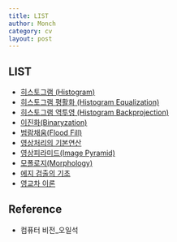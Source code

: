 ```yaml
---
title: LIST
author: Monch
category: cv
layout: post
---
```




<h2><b>LIST</b></h2> 

* [히스토그램 (Histogram)](https://songminkee.github.io/cv/2020/05/25/hisotogram.html)
* [히스토그램 평활화 (Histogram Equalization)](https://songminkee.github.io/cv/2020/05/25/hisotogram_equalization.html)
* [히스토그램 역투영 (Histogram Backprojection)](https://songminkee.github.io/cv/2020/05/25/hisotogram_backproj.html)
* [이진화(Binaryzation)](https://songminkee.github.io/cv/2020/05/26/binary_image.html)
* [범람채움(Flood Fill)](https://songminkee.github.io/cv/2020/05/26/flood_fill.html)
* [영상처리의 기본연산](https://songminkee.github.io/cv/2020/05/28/operation.html)
* [영상피라미드(Image Pyramid)](https://songminkee.github.io/cv/2020/05/29/image_pyramid.html)
* [모폴로지(Morphology)](https://songminkee.github.io/cv/2020/05/30/morphology.html)
* [에지 검출의 기초](https://songminkee.github.io/cv/2020/05/31/edge_detection_basic.html)
* [영교차 이론](https://songminkee.github.io/cv/2020/06/01/zero_crossing.html)



<h2>Reference</h2>

- 컴퓨터 비전_오일석